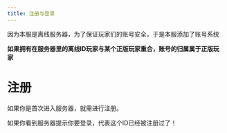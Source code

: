 ```yaml
---
title: 注册与登录
---
```


因为本服是离线服务器，为了保证玩家们的账号安全，于是本服添加了账号系统

**如果拥有在服务器里的离线ID玩家与某个正版玩家重合，账号的归属属于正版玩家**

# 注册

如果你是首次进入服务器，就需进行注册。

如果你看到服务器提示你要登录，代表这个ID已经被注册过了！

